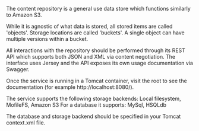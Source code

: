 The content repository is a general use data store which functions similarly to Amazon S3.

While it is agnostic of what data is stored, all stored items are called 'objects'. Storage locations are called 'buckets'. A single object can have multiple versions within a bucket.

All interactions with the repository should be performed through its REST API which supports both JSON and XML via content negotiation. The interface uses Jersey and the API exposes its own usage documentation via Swagger.

Once the service is running in a Tomcat container, visit the root to see the documentation (for example http://localhost:8080/).

The service supports the following storage backends: Local filesystem, MofileFS, Amazon S3
For a database it supports: MySql, HSQLdb

The database and storage backend should be specified in your Tomcat context.xml file.

